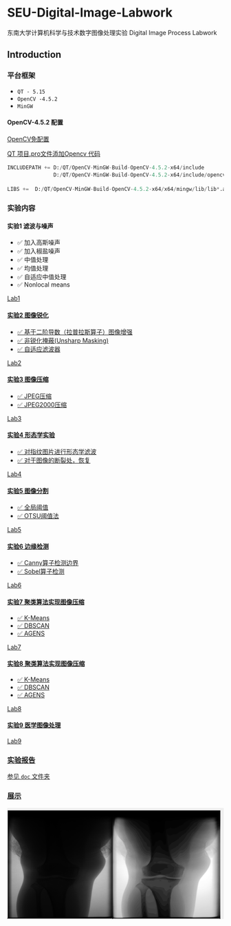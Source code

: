 # SEU-Digital-Image-Labwork

东南大学计算机科学与技术数字图像处理实验 Digital Image Process Labwork


## Introduction

### 平台框架

- `QT - 5.15`
-  `OpenCV -4.5.2`
-   `MinGW`

#### OpenCV-4.5.2 配置

<a href = "Opencv-4.5.2">OpenCV免配置

QT 项目.pro文件添加Opencv 代码 
```py
INCLUDEPATH += D:/QT/OpenCV-MinGW-Build-OpenCV-4.5.2-x64/include
               D:/QT/OpenCV-MinGW-Build-OpenCV-4.5.2-x64/include/opencv2

LIBS +=  D:/QT/OpenCV-MinGW-Build-OpenCV-4.5.2-x64/x64/mingw/lib/lib*.a

```

### 实验内容

#### 实验1 滤波与噪声
- ✅ 加入高斯噪声
- ✅ 加入椒盐噪声
- ✅ 中值处理
- ✅ 均值处理
- ✅ 自适应中值处理
- ✅ Nonlocal  means
 
<a href = "Lab1/"> Lab1

#### 实验2 图像锐化
- ✅ 基于二阶导数（拉普拉斯算子）图像增强
- ✅ 非锐化掩蔽(Unsharp Masking)
- ✅ 自适应滤波器

<a href = "Lab2/"> Lab2

#### 实验3 图像压缩
- ✅ JPEG压缩
- ✅ JPEG2000压缩

<a href = "Lab3/"> Lab3

#### 实验4 形态学实验
- ✅ 对指纹图片进行形态学滤波
- ✅ 对于图像的断裂处，恢复
 
<a href = "Lab4/"> Lab4

#### 实验5 图像分割
- ✅ 全局阈值
- ✅ OTSU阈值法

<a href = "Lab5/"> Lab5

#### 实验6 边缘检测
- ✅ Canny算子检测边界
- ✅ Sobel算子检测

<a href = "Lab6/"> Lab6

#### 实验7 聚类算法实现图像压缩
- ✅ K-Means
- ✅ DBSCAN
- ✅ AGENS

<a href = "Lab7/"> Lab7


#### 实验8 聚类算法实现图像压缩
- ✅ K-Means
- ✅ DBSCAN
- ✅ AGENS

<a href = "Lab8/"> Lab8

#### 实验9 医学图像处理

<a href = "Lab9/"> Lab9

### 实验报告

参见 `doc` 文件夹


### 展示
<img src ="photo/bg.png">
